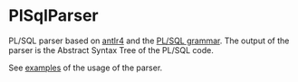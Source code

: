 # PlSqlParser
PL/SQL parser based on [antlr4](https://github.com/antlr/antlr4) and the [PL/SQL grammar](https://github.com/antlr/grammars-v4/tree/master/sql/plsql).
The output of the parser is the Abstract Syntax Tree of the PL/SQL code.

See [examples](https://github.com/MachineCognitis/PlSqlParser/blob/main/PlSqlParser.UnitTests/UnitTest1.cs) of the usage of the parser.
